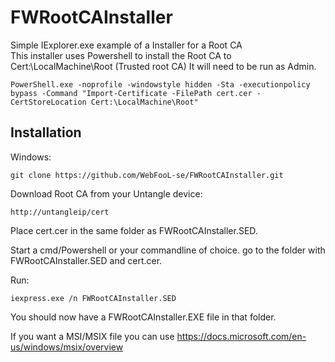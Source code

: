 # FWRootCAInstaller
Simple IExplorer.exe example of a Installer for a Root CA  
This installer uses Powershell to install the Root CA to Cert:\LocalMachine\Root (Trusted root CA) It will need to be run as Admin.  
```
PowerShell.exe -noprofile -windowstyle hidden -Sta -executionpolicy bypass -Command "Import-Certificate -FilePath cert.cer -CertStoreLocation Cert:\LocalMachine\Root"
```
## Installation

Windows:
```
git clone https://github.com/WebFooL-se/FWRootCAInstaller.git 
```

Download Root CA from your Untangle device:
```
http://untangleip/cert
```

Place cert.cer in the same folder as FWRootCAInstaller.SED.

Start a cmd/Powershell or your commandline of choice. 
go to the folder with FWRootCAInstaller.SED and cert.cer.

Run:
```
iexpress.exe /n FWRootCAInstaller.SED
```

You should now have a FWRootCAInstaller.EXE file in that folder.  

If you want a MSI/MSIX file you can use https://docs.microsoft.com/en-us/windows/msix/overview  
